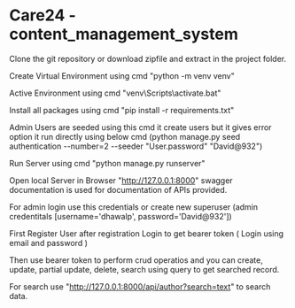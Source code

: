 # Care24 - content_management_system

Clone the git repository or download zipfile and extract in the project folder.

Create Virtual Environment using cmd "python -m venv venv"

Active Environment using cmd "venv\Scripts\activate.bat"

Install all packages using cmd "pip install -r requirements.txt"

Admin Users are seeded using this cmd it create users but it gives error option it run directly using below cmd (python manage.py seed authentication --number=2 --seeder "User.password" "David@932")

Run Server using cmd "python manage.py runserver"

Open local Server in Browser "http://127.0.0.1:8000" swagger documentation is used for documentation of APIs provided.

For admin login use this credentials or create new superuser (admin credentitals [username='dhawalp', password='David@932'])

First Register User after registration Login to get bearer token ( Login using email and password )

Then use bearer token to perform crud operatios and you can create, update, partial update, delete, search using query to get searched record.

For search use "http://127.0.0.1:8000/api/author?search=text" to search data.

